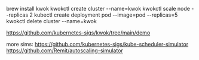 brew install kwok
kwokctl create cluster --name=kwok
kwokctl scale node --replicas 2
kubectl create deployment pod --image=pod --replicas=5
kwokctl delete cluster --name=kwok


https://github.com/kubernetes-sigs/kwok/tree/main/demo

more sims:
https://github.com/kubernetes-sigs/kube-scheduler-simulator
https://github.com/Remit/autoscaling-simulator